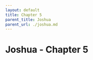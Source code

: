 ```yaml
---
layout: default
title: Chapter 5
parent_title: Joshua
parent_url: ./joshua.md
---
```


# Joshua - Chapter 5
